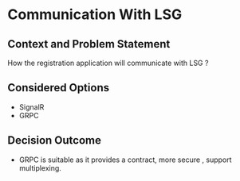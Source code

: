 # Communication With LSG

## Context and Problem Statement

How the registration application will communicate with LSG ?

## Considered Options

* SignalR 
* GRPC

## Decision Outcome

* GRPC is suitable as it provides a contract, more secure , support multiplexing.